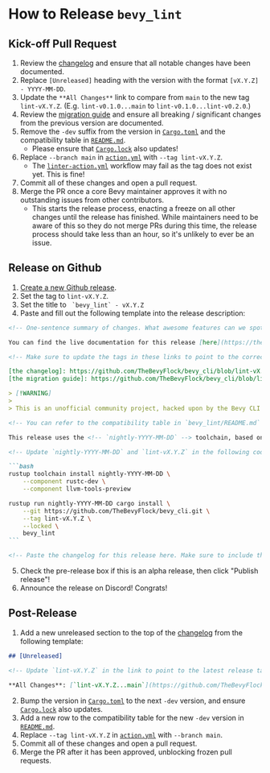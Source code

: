 # How to Release `bevy_lint`

## Kick-off Pull Request

1. Review the [changelog](../../CHANGELOG.md) and ensure that all notable changes have been documented.
2. Replace `[Unreleased]` heading with the version with the format `[vX.Y.Z] - YYYY-MM-DD`.
3. Update the `**All Changes**` link to compare from `main` to the new tag `lint-vX.Y.Z`. (E.g. `lint-v0.1.0...main` to `lint-v0.1.0...lint-v0.2.0`.)
4. Review the [migration guide](../../MIGRATION.md) and ensure all breaking / significant changes from the previous version are documented.
5. Remove the `-dev` suffix from the version in [`Cargo.toml`](../../Cargo.toml) and the compatibility table in [`README.md`](../../README.md).
    - Please ensure that [`Cargo.lock`](../../../Cargo.lock) also updates!
6. Replace `--branch main` in [`action.yml`](../../action.yml) with `--tag lint-vX.Y.Z`.
    - The [`linter-action.yml`](../../../.github/workflows/linter-action.yml) workflow may fail as the tag does not exist yet. This is fine!
7. Commit all of these changes and open a pull request.
8. Merge the PR once a core Bevy maintainer approves it with no outstanding issues from other contributors.
    - This starts the release process, enacting a freeze on all other changes until the release has finished. While maintainers need to be aware of this so they do not merge PRs during this time, the release process should take less than an hour, so it's unlikely to ever be an issue.

## Release on Github

1. [Create a new Github release](https://github.com/TheBevyFlock/bevy_cli/releases/new).
2. Set the tag to `lint-vX.Y.Z`.
3. Set the title to `` `bevy_lint` - vX.Y.Z``
4. Paste and fill out the following template into the release description:

````markdown
<!-- One-sentence summary of changes. What awesome features can we spotlight? What critical bugs were fixed? -->

You can find the live documentation for this release [here](https://thebevyflock.github.io/bevy_cli/bevy_lint/). You may also be interested in [the changelog] and [the migration guide].

<!-- Make sure to update the tags in these links to point to the correct version. -->

[the changelog]: https://github.com/TheBevyFlock/bevy_cli/blob/lint-vX.Y.Z/bevy_lint/CHANGELOG.md
[the migration guide]: https://github.com/TheBevyFlock/bevy_cli/blob/lint-vX.Y.Z/bevy_lint/MIGRATION.md

> [!WARNING]
>
> This is an unofficial community project, hacked upon by the Bevy CLI working group until it is eventually upstreamed into the main [Bevy Engine organization](https://github.com/bevyengine). Pardon our rough edges, and please consider [submitting an issue](https://github.com/TheBevyFlock/bevy_cli/issues) if you run into trouble!

<!-- You can refer to the compatibility table in `bevy_lint/README.md` for the following two values. -->

This release uses the <!-- `nightly-YYYY-MM-DD` --> toolchain, based on Rust <!-- 1.XX.Y -->. You can install it from Git with the following commands:

<!-- Update `nightly-YYYY-MM-DD` and `lint-vX.Y.Z` in the following code block. -->

```bash
rustup toolchain install nightly-YYYY-MM-DD \
    --component rustc-dev \
    --component llvm-tools-preview

rustup run nightly-YYYY-MM-DD cargo install \
    --git https://github.com/TheBevyFlock/bevy_cli.git \
    --tag lint-vX.Y.Z \
    --locked \
    bevy_lint
```

<!-- Paste the changelog for this release here. Make sure to include the "All Changes" link. :) -->
````

5. Check the pre-release box if this is an alpha release, then click "Publish release"!
6. Announce the release on Discord! Congrats!

## Post-Release

1. Add a new unreleased section to the top of the [changelog](../../CHANGELOG.md) from the following template:

```markdown
## [Unreleased]

<!-- Update `lint-vX.Y.Z` in the link to point to the latest release tag. -->

**All Changes**: [`lint-vX.Y.Z...main`](https://github.com/TheBevyFlock/bevy_cli/compare/lint-vX.Y.Z...main)
```

2. Bump the version in [`Cargo.toml`](../../Cargo.toml) to the next `-dev` version, and ensure [`Cargo.lock`](../../../Cargo.lock) also updates.
3. Add a new row to the compatibility table for the new `-dev` version in [`README.md`](../../README.md).
4. Replace `--tag lint-vX.Y.Z` in [`action.yml`](../../action.yml) with `--branch main`.
5. Commit all of these changes and open a pull request.
6. Merge the PR after it has been approved, unblocking frozen pull requests.
